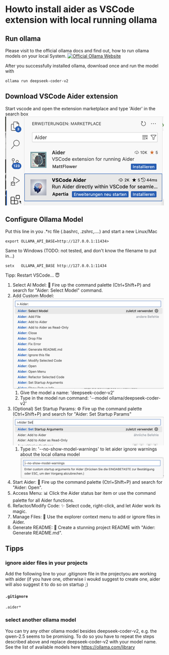 # Howto install aider as VSCode extension with local running ollama

## Run ollama
Please visit to the official ollama docs and find out, how to run ollama models on your local System.
[![Official Ollama Website](https://ollama.com/public/ollama.png)](https://ollama.com/)

After you successfully installed ollama, download once and run the model with
```console
ollama run deepseek-coder-v2
```

## Download VSCode Aider extension
Start vscode and open the extension marketplace and type 'Aider' in the search box
![Alt 'Search for Aider in VSCode extension marketplace'](doc/img/vscode-marketplace.png "VSCode Marketplace")

## Configure Ollama Model
Put this line in you .*rc file (.bashrc, .zshrc,....) and start a new 
Linux/Mac
```console
export OLLAMA_API_BASE=http://127.0.0.1:11434>
```

Same to Windows (TODO: not tested, and don't know the filename to put in...)
```console
setx   OLLAMA_API_BASE http://127.0.0.1:11434
```

Tipp: Restart VSCode... 😇

<ol>
<li>Select AI Model: 🤖 Fire up the command palette (Ctrl+Shift+P) and search for "Aider: Select Model" command.</li>
<li>Add Custom Model: 
<img src='doc/img/vscode_aider_selectmodel.png' alt="Add Custom Model to Aider in VSCode">
    <ol>
        <li>Give the model a name: 'deepseek-coder-v2'</li>
        <li>Type in the model run command: '--model ollama/deepseek-coder-v2'</li>
    </ol>
<li>(Optional) Set Startup Params: ⚙️ Fire up the command palette (Ctrl+Shift+P) and search for "Aider: Set Startup Params"
<img src='doc/img/vscode_aider_set_startup_params_01.png' alt="Set aider startup params">
    <ol><li>Type in: '--no-show-model-warnings' to let aider ignore warnings about the local ollama model
    <img src='doc/img/vscode_aider_set_startup_params_02.png' alt="Set aider startup params"></li></ol>
<li>Start Aider: 🏁 Fire up the command palette (Ctrl+Shift+P) and search for "Aider: Open".</li>
<li>Access Menu: 📊 Click the Aider status bar item or use the command palette for all Aider functions.</li>
<li>Refactor/Modify Code: ✨ Select code, right-click, and let Aider work its magic.</li>
<li>Manage Files: 📁 Use the explorer context menu to add or ignore files in Aider.</li>
<li>Generate README: 📝 Create a stunning project README with "Aider: Generate README.md".</li>
</ol>

## Tipps
### ignore aider files in your projects
Add the following line to your .gitignore file in the projectyou are working with aider (if you have one, otherwise i woukd suggest to create one, aider will also suggest it to do so on startup ;)
#### **`.gitignore`**
```console
.aider*
```

### select another ollama model
You can try any other ollama model besides deepseek-coder-v2, e.g. the qwen-2.5 seems to be promising.
To do so you have to repeat the steps described above and replace deepseek-coder-v2 with your model name.
See the list of available models here https://ollama.com/library
